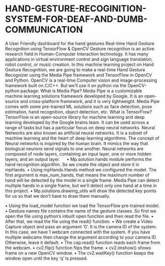 # HAND-GESTURE-RECOGINITION-SYSTEM-FOR-DEAF-AND-DUMB-COMMUNICATION
A User Friendly dashboard for the hand gestures 
Real-time Hand Gesture Recognition using TensorFlow & OpenCV
Gesture recognition is an active research field in Human-Computer Interaction technology. It has many applications in virtual environment control and sign language translation, robot control, or music creation. In this machine learning project on Hand Gesture Recognition, we are going to make a real-time Hand Gesture Recognizer using the Media Pipe framework and TensorFlow in OpenCV and Python.
OpenCV is a real-time Computer vision and image-processing framework built on C/C++. But we’ll use it on python via the OpenCV-python package.
What is Media Pipe?
Media Pipe is a customizable machine learning solutions framework developed by Google. It is an open-source and cross-platform framework, and it is very lightweight. Media Pipe comes with some pre-trained ML solutions such as face detection, pose estimation, hand recognition, object detection, etc.
What is TensorFlow?
TensorFlow is an open-source library for machine learning and deep learning developed by the Google brains team. It can be used across a range of tasks but has a particular focus on deep neural networks.
Neural Networks are also known as artificial neural networks. It is a subset of machine learning and the heart of deep learning algorithms. The concept of Neural networks is inspired by the human brain. It mimics the way that biological neurons send signals to one another. Neural networks are composed of node layers, containing an input layer, one or more hidden layers, and an output layer.
 
•	Mp.solution.hands module performs the hand recognition algorithm. So we create the object and store it in mpHands.
•	Using mpHands.Hands method we configured the model. The first argument is max_num_hands, that means the maximum number of hand will be detected by the model in a single frame. Media Pipe can detect multiple hands in a single frame, but we’ll detect only one hand at a time in this project.
•	Mp.solutions.drawing_utils will draw the detected key points for us so that we don’t have to draw them manually.

•	Using the load_model function we load the TensorFlow pre-trained model.
•	Gesture.names file contains the name of the gesture classes. So first we open the file using python’s inbuilt open function and then read the file.
•	After that, we read the file using the read() function.
•	We create a Video Capture object and pass an argument ‘0’. It is the camera ID of the system. In this case, we have 1 webcam connected with the system. If you have multiple webcams then change the argument according to your camera ID. Otherwise, leave it default.
•	The cap.read() function reads each frame from the webcam.
•	cv2.flip() function flips the frame.
•	cv2.imshow() shows frame on a new OpenCV window.
•	The cv2.waitKey() function keeps the window open until the key ‘q’ is pressed.


